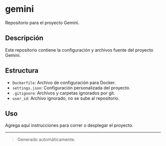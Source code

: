 # gemini

Repositorio para el proyecto Gemini.

## Descripción
Este repositorio contiene la configuración y archivos fuente del proyecto Gemini.

## Estructura
- `Dockerfile`: Archivo de configuración para Docker.
- `settings.json`: Configuración personalizada del proyecto.
- `.gitignore`: Archivos y carpetas ignorados por git.
- `user_id`: Archivo ignorado, no se sube al repositorio.

## Uso
Agrega aquí instrucciones para correr o desplegar el proyecto.

---

> Generado automáticamente.
